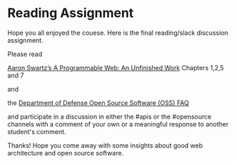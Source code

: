 # Reading Assignment

Hope you all enjoyed the couese. Here is the final reading/slack discussion assignment. 

Please read 

[Aaron Swartz’s
A Programmable Web:
An Unfinished Work](
https://www.morganclaypool.com/doi/pdfplus/10.2200/S00481ED1V01Y201302WBE005) Chapters 1,2,5 and 7

and

the [Department of Defense Open Source Software (OSS) FAQ](https://dodcio.defense.gov/Open-Source-Software-FAQ)

and participate in a discussion in either the #apis or the #opensource channels with a comment of your own or a meaningful response to another student's comment.

Thanks! Hope you come away with some insights about good web architecture and open source software.
